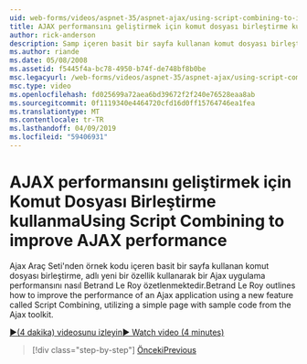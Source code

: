 ```yaml
---
uid: web-forms/videos/aspnet-35/aspnet-ajax/using-script-combining-to-improve-ajax-performance
title: AJAX performansını geliştirmek için komut dosyası birleştirme kullanma | Microsoft Docs
author: rick-anderson
description: Samp içeren basit bir sayfa kullanan komut dosyası birleştirme, adlı yeni bir özellik kullanarak bir Ajax uygulama performansını nasıl Betrand Le Roy özetler...
ms.author: riande
ms.date: 05/08/2008
ms.assetid: f5445f4a-bc78-4950-b74f-de748bf8b0be
msc.legacyurl: /web-forms/videos/aspnet-35/aspnet-ajax/using-script-combining-to-improve-ajax-performance
msc.type: video
ms.openlocfilehash: fd025699a72aea6bd39672f2f240e76528eaa8ab
ms.sourcegitcommit: 0f1119340e4464720cfd16d0ff15764746ea1fea
ms.translationtype: MT
ms.contentlocale: tr-TR
ms.lasthandoff: 04/09/2019
ms.locfileid: "59406931"
---
```

# <a name="using-script-combining-to-improve-ajax-performance"></a><span data-ttu-id="e9314-103">AJAX performansını geliştirmek için Komut Dosyası Birleştirme kullanma</span><span class="sxs-lookup"><span data-stu-id="e9314-103">Using Script Combining to improve AJAX performance</span></span>

<span data-ttu-id="e9314-104">Ajax Araç Seti'nden örnek kodu içeren basit bir sayfa kullanan komut dosyası birleştirme, adlı yeni bir özellik kullanarak bir Ajax uygulama performansını nasıl Betrand Le Roy özetlenmektedir.</span><span class="sxs-lookup"><span data-stu-id="e9314-104">Betrand Le Roy outlines how to improve the performance of an Ajax application using a new feature called Script Combining, utilizing a simple page with sample code from the Ajax toolkit.</span></span>

[<span data-ttu-id="e9314-105">&#9654;(4 dakika) videosunu izleyin</span><span class="sxs-lookup"><span data-stu-id="e9314-105">&#9654; Watch video (4 minutes)</span></span>](https://channel9.msdn.com/Blogs/ASP-NET-Site-Videos/using-script-combining-to-improve-ajax-performance)

> [!div class="step-by-step"]
> [<span data-ttu-id="e9314-106">Önceki</span><span class="sxs-lookup"><span data-stu-id="e9314-106">Previous</span></span>](introduction-to-aspnet-ajax-history.md)
